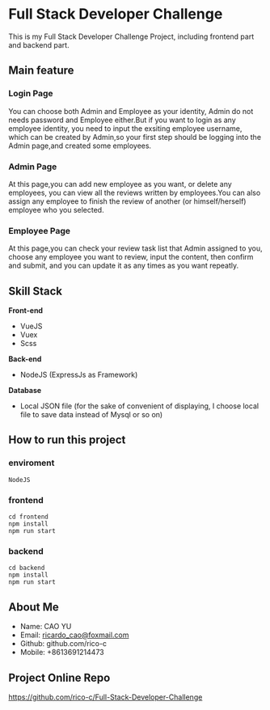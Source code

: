 # Full Stack Developer Challenge
This is my Full Stack Developer Challenge Project, including frontend part and backend part.

## Main feature
### Login Page
You can choose both Admin and Employee as your identity, Admin do not needs password and Employee either.But if you want to login as any employee identity, you need to input the exsiting employee username, which can be created by Admin,so your first step should be logging into the Admin page,and created some employees.

### Admin Page
At this page,you can add new employee as you want, or delete any employees, you can view all the reviews written by employees.You can also assign any employee to finish the review of another (or himself/herself) employee who you selected.

### Employee Page
At this page,you can check your review task list that Admin assigned to you, choose any employee you want to review, input the content, then confirm and submit, and you can update it as any times as you want repeatly.

## Skill Stack
**Front-end**
- VueJS
- Vuex
- Scss

**Back-end**
- NodeJS (ExpressJs as Framework)

**Database**
- Local JSON file (for the sake of convenient of displaying, I choose local file to save data instead of Mysql or so on)

## How to run this project
### enviroment
`NodeJS`

### frontend
```
cd frontend
npm install
npm run start
```
### backend
```
cd backend
npm install
npm run start
```

## About Me
- Name: CAO YU
- Email: ricardo_cao@foxmail.com 
- Github: github.com/rico-c
- Mobile: +8613691214473

## Project Online Repo
https://github.com/rico-c/Full-Stack-Developer-Challenge